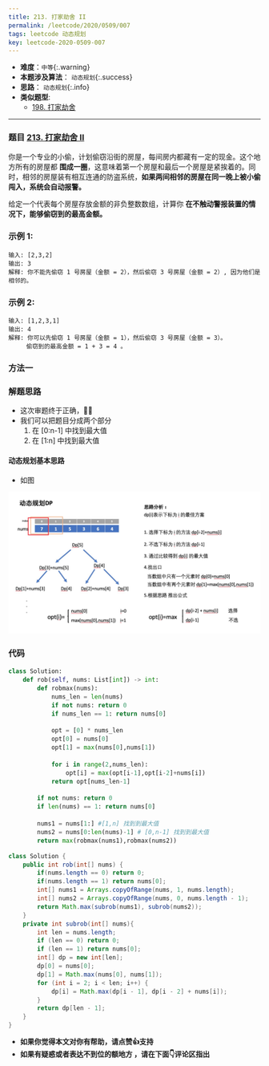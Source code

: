 ```yaml
---
title: 213. 打家劫舍 II
permalink: /leetcode/2020/0509/007
tags: leetcode 动态规划
key: leetcode-2020-0509-007
---
```

- __难度__：`中等`{:.warning}
- __本题涉及算法__： `动态规划`{:.success}
- __思路__： `动态规划`{:.info}
- __类似题型__:
  - [198. 打家劫舍](/leetcode/2020/0402/013)

---

### 题目 [213. 打家劫舍 II](https://leetcode-cn.com/problems/house-robber-ii/)
你是一个专业的小偷，计划偷窃沿街的房屋，每间房内都藏有一定的现金。这个地方所有的房屋都 __围成一圈__，这意味着第一个房屋和最后一个房屋是紧挨着的。同时，相邻的房屋装有相互连通的防盗系统，__如果两间相邻的房屋在同一晚上被小偷闯入，系统会自动报警。__

给定一个代表每个房屋存放金额的非负整数数组，计算你 __在不触动警报装置的情况下，能够偷窃到的最高金额。__

### 示例 1:
```
输入: [2,3,2]
输出: 3
解释: 你不能先偷窃 1 号房屋（金额 = 2），然后偷窃 3 号房屋（金额 = 2）, 因为他们是相邻的。
```
### 示例 2:
```
输入: [1,2,3,1]
输出: 4
解释: 你可以先偷窃 1 号房屋（金额 = 1），然后偷窃 3 号房屋（金额 = 3）。
     偷窃到的最高金额 = 1 + 3 = 4 。
```

### 方法一
### 解题思路
- 这次审题终于正确，🙆‍♂️
- 我们可以把题目分成两个部分
    1. 在 [0:n-1] 中找到最大值
    2. 在 [1:n]  中找到最大值

#### 动态规划基本思路
- 如图

![pic](/assets/images/leetcode/0509/Jietu20200509-140711@2x.jpg)

### 代码

```python
class Solution:
    def rob(self, nums: List[int]) -> int:
        def robmax(nums):
            nums_len = len(nums)
            if not nums: return 0
            if nums_len == 1: return nums[0]

            opt = [0] * nums_len
            opt[0] = nums[0]
            opt[1] = max(nums[0],nums[1])

            for i in range(2,nums_len):
                opt[i] = max(opt[i-1],opt[i-2]+nums[i])
            return opt[nums_len-1]

        if not nums: return 0
        if len(nums) == 1: return nums[0]

        nums1 = nums[1:] #[1,n] 找到到最大值
        nums2 = nums[0:len(nums)-1] # [0,n-1] 找到到最大值
        return max(robmax(nums1),robmax(nums2))
```

```java
class Solution {
    public int rob(int[] nums) {
        if(nums.length == 0) return 0;
        if(nums.length == 1) return nums[0];
        int[] nums1 = Arrays.copyOfRange(nums, 1, nums.length);
        int[] nums2 = Arrays.copyOfRange(nums, 0, nums.length - 1);
        return Math.max(subrob(nums1), subrob(nums2));
    }
    private int subrob(int[] nums){
        int len = nums.length;
        if (len == 0) return 0;
        if (len == 1) return nums[0];
        int[] dp = new int[len];
        dp[0] = nums[0];
        dp[1] = Math.max(nums[0], nums[1]);
        for (int i = 2; i < len; i++) {
            dp[i] = Math.max(dp[i - 1], dp[i - 2] + nums[i]);
        }
        return dp[len - 1];
    }
}
```

- __如果你觉得本文对你有帮助，请点赞👍支持__
- __如果有疑惑或者表达不到位的额地方 ，请在下面👇评论区指出__
